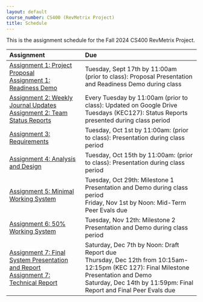 ```yaml
---
layout: default
course_number: CS400 (RevMetrix Project)
title: Schedule
---
```


This is the assignment schedule for the Fall 2024 CS400 RevMetrix Project. 

**Assignment** | **Due**
:--------------|:---------
[Assignment 1: Project Proposal](../../assign/assign01.html)<br>[Assignment 1: Readiness Demo](../../assign/assign01.html)  | Tuesday, Sept 17th by 11:00am (prior to class): Proposal Presentation and Readiness Demo during class
[Assignment 2: Weekly Journal Updates](../../assign/assign02.html)<br>[Assignment 2: Team Status Reports](../../assign/assign02.html) | Every Tuesday by 11:00am (prior to class): Updated on Google Drive<br> Tuesdays (KEC127): Status Reports presented during class period
[Assignment 3: Requirements](../../assign/assign03.html)                   | Tuesday, Oct 1st by 11:00am: (prior to class): Presentation during class period
[Assignment 4: Analysis and Design](../../assign/assign04.html)            | Tuesday, Oct 15th by 11:00am: (prior to class): Presentation during class period
[Assignment 5: Minimal Working System](../../assign/assign05.html)         | Tuesday, Oct 29th: Milestone 1 Presentation and Demo during class period<br>Friday, Nov 1st by Noon: Mid-Term Peer Evals due
[Assignment 6: 50% Working System](../../assign/assign06.html)             | Tuesday, Nov 12th: Milestone 2 Presentation and Demo during class period
[Assignment 7: Final System Presentation and Report](../../assign/assign07.html)<br>[Assignment 7: Technical Report](../../assign/finalreport.html) | Saturday, Dec 7th by Noon: Draft Report due<br>Thursday, Dec 12th from 10:15am-12:15pm (KEC 127): Final Milestone Presentation and Demo<br>Saturday, Dec 14th by 11:59pm: Final Report and Final Peer Evals due
